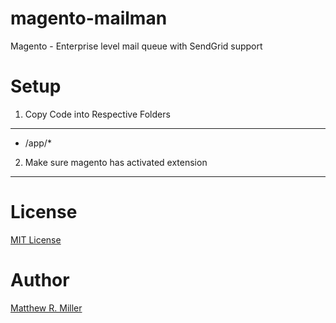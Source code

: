 # magento-mailman
Magento - Enterprise level mail queue with SendGrid support

# Setup
1) Copy Code into Respective Folders
------------------------------------

 - /app/*

2) Make sure magento has activated extension
------------------------------------

# License
[MIT License](LICENSE)

# Author
[Matthew R. Miller](https://github.com/mattrmiller)

